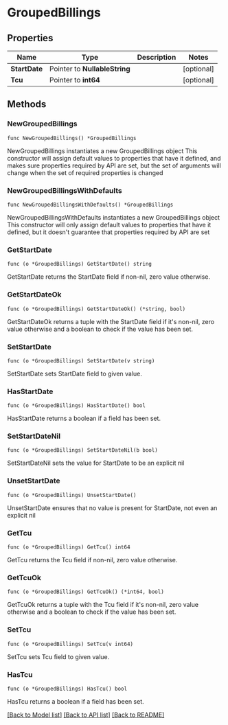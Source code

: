 # GroupedBillings

## Properties

Name | Type | Description | Notes
------------ | ------------- | ------------- | -------------
**StartDate** | Pointer to **NullableString** |  | [optional] 
**Tcu** | Pointer to **int64** |  | [optional] 

## Methods

### NewGroupedBillings

`func NewGroupedBillings() *GroupedBillings`

NewGroupedBillings instantiates a new GroupedBillings object
This constructor will assign default values to properties that have it defined,
and makes sure properties required by API are set, but the set of arguments
will change when the set of required properties is changed

### NewGroupedBillingsWithDefaults

`func NewGroupedBillingsWithDefaults() *GroupedBillings`

NewGroupedBillingsWithDefaults instantiates a new GroupedBillings object
This constructor will only assign default values to properties that have it defined,
but it doesn't guarantee that properties required by API are set

### GetStartDate

`func (o *GroupedBillings) GetStartDate() string`

GetStartDate returns the StartDate field if non-nil, zero value otherwise.

### GetStartDateOk

`func (o *GroupedBillings) GetStartDateOk() (*string, bool)`

GetStartDateOk returns a tuple with the StartDate field if it's non-nil, zero value otherwise
and a boolean to check if the value has been set.

### SetStartDate

`func (o *GroupedBillings) SetStartDate(v string)`

SetStartDate sets StartDate field to given value.

### HasStartDate

`func (o *GroupedBillings) HasStartDate() bool`

HasStartDate returns a boolean if a field has been set.

### SetStartDateNil

`func (o *GroupedBillings) SetStartDateNil(b bool)`

 SetStartDateNil sets the value for StartDate to be an explicit nil

### UnsetStartDate
`func (o *GroupedBillings) UnsetStartDate()`

UnsetStartDate ensures that no value is present for StartDate, not even an explicit nil
### GetTcu

`func (o *GroupedBillings) GetTcu() int64`

GetTcu returns the Tcu field if non-nil, zero value otherwise.

### GetTcuOk

`func (o *GroupedBillings) GetTcuOk() (*int64, bool)`

GetTcuOk returns a tuple with the Tcu field if it's non-nil, zero value otherwise
and a boolean to check if the value has been set.

### SetTcu

`func (o *GroupedBillings) SetTcu(v int64)`

SetTcu sets Tcu field to given value.

### HasTcu

`func (o *GroupedBillings) HasTcu() bool`

HasTcu returns a boolean if a field has been set.


[[Back to Model list]](../README.md#documentation-for-models) [[Back to API list]](../README.md#documentation-for-api-endpoints) [[Back to README]](../README.md)


